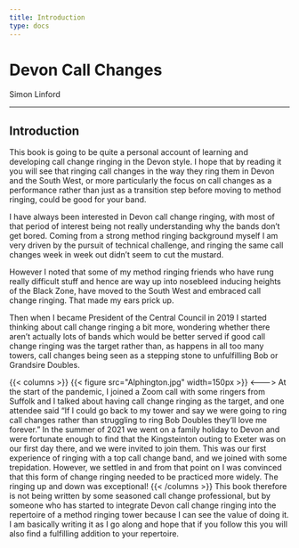 ```yaml
---
title: Introduction
type: docs
---
```


# Devon Call Changes
Simon Linford

---

## Introduction
This book is going to be quite a personal account of learning and developing call change ringing in the Devon style. I hope that by reading it you will see that ringing call changes in the way they ring them in Devon and the South West, or more particularly the focus on call changes as a performance rather than just as a transition step before moving to method ringing, could be good for your band.

I have always been interested in Devon call change ringing, with most of that period of interest being not really understanding why the bands don’t get bored. Coming from a strong method ringing background myself I am very driven by the pursuit of technical challenge, and ringing the same call changes week in week out didn’t seem to cut the mustard.

However I noted that some of my method ringing friends who have rung really difficult stuff and hence are way up into nosebleed inducing heights of the Black Zone, have moved to the South West and embraced call change ringing. That made my ears prick up.

Then when I became President of the Central Council in 2019 I started thinking about call change ringing a bit more, wondering whether there aren’t actually lots of bands which would be better served if good call change ringing was the target rather than, as happens in all too many towers, call changes being seen as a stepping stone to unfulfilling Bob or Grandsire Doubles.

{{< columns >}}
{{< figure src="Alphington.jpg" width=150px >}}
<--->
At the start of the pandemic, I joined a Zoom call with some ringers from Suffolk and I talked about having call change ringing as the target, and one attendee said “If I could go back to my tower and say we were going to ring call changes rather than struggling to ring Bob Doubles they’ll love me forever.”
In the summer of 2021 we went on a family holiday to Devon and were fortunate enough to find that the Kingsteinton outing to Exeter was on our first day there, and we were invited to join them. This was our first experience of ringing with a top call change band, and we joined with some trepidation. However, we settled in and from that point on I was convinced that this form of change ringing needed to be practiced more widely. The ringing up and down was exceptional!
{{< /columns >}}
This book therefore is not being written by some seasoned call change professional, but by someone who has started to integrate Devon call change ringing into the repertoire of a method ringing tower because I can see the value of doing it. I am basically writing it as I go along and hope that if you follow this you will also find a fulfilling addition to your repertoire.
